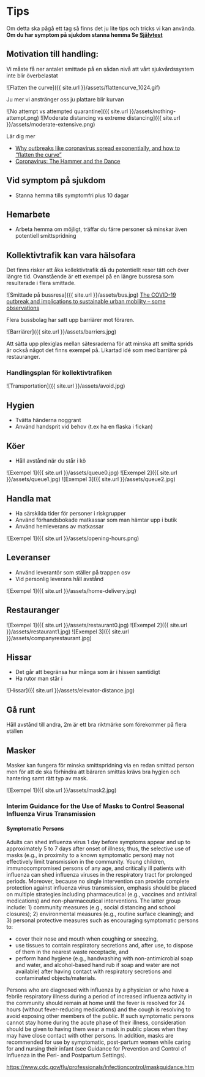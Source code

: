 # Tips

Om detta ska pågå ett tag så finns det ju lite tips och tricks vi kan använda.
**Om du har symptom på sjukdom stanna hemma Se [Självtest](https://corona.sll.se)**


## Motivation till handling:

Vi måste få ner antalet smittade på en sådan nivå att vårt sjukvårdssystem inte blir överbelastat

![Flatten the curve]({{ site.url }}/assets/flattencurve_1024.gif)

Ju mer vi anstränger oss ju plattare blir kurvan

![No attempt vs attempted quarantine]({{ site.url }}/assets/nothing-attempt.png)
![Moderate distancing vs extreme distancing]({{ site.url }}/assets/moderate-extensive.png)

Lär dig mer

* [ Why outbreaks like coronavirus spread exponentially, and how to “flatten the curve”](https://www.washingtonpost.com/graphics/2020/world/corona-simulator)
* [Coronavirus: The Hammer and the Dance](https://medium.com/@tomaspueyo/coronavirus-the-hammer-and-the-dance-be9337092b56)



## Vid symptom på sjukdom
* Stanna hemma tills symptomfri plus 10 dagar

## Hemarbete

* Arbeta hemma om möjligt, träffar du färre personer så minskar även potentiell smittspridning

## Kollektivtrafik kan vara hälsofara

Det finns risker att åka kollektivtrafik då du potentiellt reser tätt och över längre tid. Ovanstående är ett exempel på en längre bussresa som resulterade i flera smittade.

![Smittade på bussresa]({{ site.url }}/assets/bus.jpg)
[The COVID-19 outbreak and implications to sustainable urban mobility – some observations](https://www.transformative-mobility.org/news/the-covid-19-outbreak-and-implications-to-public-transport-some-observations)

Flera bussbolag har satt upp barriärer mot föraren.

![Barriärer]({{ site.url }}/assets/barriers.jpg)

Att sätta upp plexiglas mellan sätesraderna för att minska att smitta sprids är också något det finns exempel på. Likartad idé som med barriärer på restauranger.

### Handlingsplan för kollektivtrafiken

![Transportation]({{ site.url }}/assets/avoid.jpg)

## Hygien

* Tvätta händerna noggrant
* Använd handsprit vid behov (t.ex ha en flaska i fickan)

## Köer

* Håll avstånd när du står i kö

![Exempel 1]({{ site.url }}/assets/queue0.jpg)
![Exempel 2]({{ site.url }}/assets/queue1.jpg)
![Exempel 3]({{ site.url }}/assets/queue2.jpg)

## Handla mat
* Ha särskilda tider för personer i riskgrupper
* Använd förhandsbokade matkassar som man hämtar upp i butik
* Använd hemleverans av matkassar

![Exempel 1]({{ site.url }}/assets/opening-hours.png)


## Leveranser

* Använd leverantör som ställer på trappen osv
* Vid personlig leverans håll avstånd

![Exempel 1]({{ site.url }}/assets/home-delivery.jpg)

## Restauranger

![Exempel 1]({{ site.url }}/assets/restaurant0.jpg)
![Exempel 2]({{ site.url }}/assets/restaurant1.jpg)
![Exempel 3]({{ site.url }}/assets/companyrestaurant.jpg)

## Hissar

* Det går att begränsa hur många som är i hissen samtidigt
* Ha rutor man står i

![Hissar]({{ site.url }}/assets/elevator-distance.jpg)


## Gå runt

Håll avstånd till andra, 2m är ett bra riktmärke som förekommer på flera ställen


## Masker
Masker kan fungera för minska smittspridning via en redan smittad person men för att de ska förhindra att bäraren smittas krävs bra hygien och hantering samt rätt typ av mask.

![Exempel 1]({{ site.url }}/assets/mask2.jpg)



### Interim Guidance for the Use of Masks to Control Seasonal Influenza Virus Transmission
#### Symptomatic Persons

Adults can shed influenza virus 1 day before symptoms appear and up to approximately 5 to 7 days after onset of illness; thus, the selective use of masks (e.g., in proximity to a known symptomatic person) may not effectively limit transmission in the community. Young children, immunocompromised persons of any age, and critically ill patients with influenza can shed influenza viruses in the respiratory tract for prolonged periods. Moreover, because no single intervention can provide complete protection against influenza virus transmission, emphasis should be placed on multiple strategies including pharmaceutical (e.g., vaccines and antiviral medications) and non-pharmaceutical interventions. The latter group include: 1) community measures (e.g., social distancing and school closures); 2) environmental measures (e.g., routine surface cleaning); and 3) personal protective measures such as encouraging symptomatic persons to:

 * cover their nose and mouth when coughing or sneezing,
 * use tissues to contain respiratory secretions and, after use, to dispose of them in the nearest waste receptacle, and
 * perform hand hygiene (e.g., handwashing with non-antimicrobial soap and water, and alcohol-based hand rub if soap and water are not available) after having contact with respiratory secretions and contaminated objects/materials.

Persons who are diagnosed with influenza by a physician or who have a febrile respiratory illness during a period of increased influenza activity in the community should remain at home until the fever is resolved for 24 hours (without fever-reducing medications) and the cough is resolving to avoid exposing other members of the public. If such symptomatic persons cannot stay home during the acute phase of their illness, consideration should be given to having them wear a mask in public places when they may have close contact with other persons. In addition, masks are recommended for use by symptomatic, post-partum women while caring for and nursing their infant (see Guidance for Prevention and Control of Influenza in the Peri- and Postpartum Settings).

https://www.cdc.gov/flu/professionals/infectioncontrol/maskguidance.htm